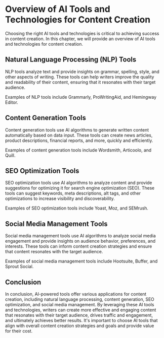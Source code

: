 Overview of AI Tools and Technologies for Content Creation
========================================================================================================================================

Choosing the right AI tools and technologies is critical to achieving success in content creation. In this chapter, we will provide an overview of AI tools and technologies for content creation.

Natural Language Processing (NLP) Tools
---------------------------------------

NLP tools analyze text and provide insights on grammar, spelling, style, and other aspects of writing. These tools can help writers improve the quality and readability of their content, ensuring that it resonates with their target audience.

Examples of NLP tools include Grammarly, ProWritingAid, and Hemingway Editor.

Content Generation Tools
------------------------

Content generation tools use AI algorithms to generate written content automatically based on data input. These tools can create news articles, product descriptions, financial reports, and more, quickly and efficiently.

Examples of content generation tools include Wordsmith, Articoolo, and Quill.

SEO Optimization Tools
----------------------

SEO optimization tools use AI algorithms to analyze content and provide suggestions for optimizing it for search engine optimization (SEO). These tools can suggest keywords, meta descriptions, alt tags, and other optimizations to increase visibility and discoverability.

Examples of SEO optimization tools include Yoast, Moz, and SEMrush.

Social Media Management Tools
-----------------------------

Social media management tools use AI algorithms to analyze social media engagement and provide insights on audience behavior, preferences, and interests. These tools can inform content creation strategies and ensure that content resonates with the target audience.

Examples of social media management tools include Hootsuite, Buffer, and Sprout Social.

Conclusion
----------

In conclusion, AI-powered tools offer various applications for content creation, including natural language processing, content generation, SEO optimization, and social media management. By leveraging these AI tools and technologies, writers can create more effective and engaging content that resonates with their target audience, drives traffic and engagement, and ultimately achieves better results. It's important to choose AI tools that align with overall content creation strategies and goals and provide value for their cost.
